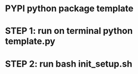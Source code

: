 # PYPI python package template
# STEP 1: run on terminal python template.py
# STEP 2: run bash init_setup.sh 

